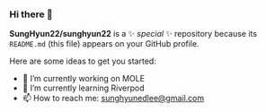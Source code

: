 ### Hi there 👋

**SungHyun22/sunghyun22** is a ✨ _special_ ✨ repository because its `README.md` (this file) appears on your GitHub profile.

Here are some ideas to get you started:

- 🔭 I’m currently working on MOLE
- 🌱 I’m currently learning Riverpod
- 📫 How to reach me: sunghyunedlee@gmail.com
